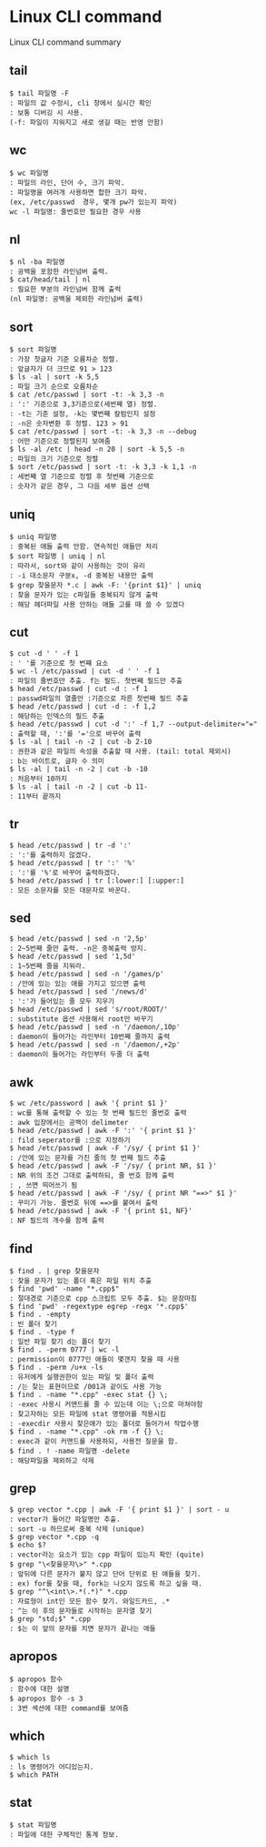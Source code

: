 # Linux CLI command

Linux CLI command summary  

## tail

    $ tail 파일명 -F  
    : 파일의 값 수정시, cli 창에서 실시간 확인  
    : 보통 디버깅 시 사용.  
    (-f: 파일이 지워지고 새로 생길 때는 반영 안함)  

## wc

    $ wc 파일명 
    : 파일의 라인, 단어 수, 크기 파악. 
    : 파일명을 여러개 사용하면 합한 크기 파악. 
    (ex, /etc/passwd  경우, 몇개 pw가 있는지 파악) 
    wc -l 파일명: 줄번호만 필요한 경우 사용   

## nl

    $ nl -ba 파일명 
    : 공백을 포함한 라인넘버 출력. 
    $ cat/head/tail | nl 
    : 필요한 부분의 라인넘버 함께 출력 
    (nl 파일명: 공백을 제외한 라인넘버 출력)  

## sort

    $ sort 파일명 
    : 가장 첫글자 기준 오름차순 정렬. 
    : 앞글자가 더 크므로 91 > 123 
    $ ls -al | sort -k 5,5 
    : 파일 크기 순으로 오름차순 
    $ cat /etc/passwd | sort -t: -k 3,3 -n 
    : ':' 기준으로 3,3기준으로(세번째 열) 정렬. 
    : -t는 기준 설정, -k는 몇번째 칼럼인지 설정 
    : -n은 숫자변환 후 정렬. 123 > 91 
    $ cat /etc/passwd | sort -t: -k 3,3 -n --debug 
    : 어떤 기준으로 정렬된지 보여줌 
    $ ls -al /etc | head -n 20 | sort -k 5,5 -n 
    : 파일의 크기 기준으로 정렬 
    $ sort /etc/passwd | sort -t: -k 3,3 -k 1,1 -n 
    : 세번째 열 기준으로 정렬 후 첫번째 기준으로 
    : 숫자가 같은 경우, 그 다음 세부 옵션 선택 

## uniq

    $ uniq 파일명 
    : 중복된 애들 출력 안함. 연속적인 애들만 처리 
    $ sort 파일명 | uniq | nl
    : 따라서, sort와 같이 사용하는 것이 유리
    : -i 대소문자 구분x, -d 중복된 내용만 출력
    $ grep 찾을문자 *.c | awk -F: '{print $1}' | uniq
    : 찾을 문자가 있는 c파일들 중복되지 않게 출력
    : 해당 헤더파일 사용 안하는 애들 고를 때 쓸 수 있겠다

## cut

    $ cut -d ' ' -f 1
    : ' '를 기준으로 첫 번쨰 요소
    $ wc -l /etc/passwd | cut -d ' ' -f 1
    : 파일의 줄번호만 추출. f는 필드. 첫번째 필드만 추출
    $ head /etc/passwd | cut -d : -f 1
    : passwd파일의 열줄만 :기준으로 자른 첫번째 필드 추출
    $ head /etc/passwd | cut -d : -f 1,2
    : 해당하는 인덱스의 필드 추출
    $ head /etc/passwd | cut -d ':' -f 1,7 --output-delimiter="="
    : 출력할 때, ':'를 '='으로 바꾸어 출력
    $ ls -al | tail -n -2 | cut -b 2-10
    : 권한과 같은 파일의 속성을 추출할 때 사용. (tail: total 제외시)
    : b는 바이트로, 글자 수 의미
    $ ls -al | tail -n -2 | cut -b -10 
    : 처음부터 10까지
    $ ls -al | tail -n -2 | cut -b 11-
    : 11부터 끝까지

## tr

    $ head /etc/passwd | tr -d ':'
    : ':'를 출력하지 않겠다.
    $ head /etc/passwd | tr ':' '%'
    : ':'를 '%'로 바꾸어 출력하겠다.
    $ head /etc/passwd | tr [:lower:] [:upper:]
    : 모든 소문자를 모든 대문자로 바꾼다.

## sed

    $ head /etc/passwd | sed -n '2,5p'
    : 2~5번째 줄만 출력. -n은 중복출력 방지.
    $ head /etc/passwd | sed '1,5d'
    : 1~5번째 줄을 지워라. 
    $ head /etc/passwd | sed -n '/games/p'
    : /안에 있는 있는 애를 가지고 있으면 출력
    $ head /etc/passwd | sed '/news/d'
    : ':'가 들어있는 줄 모두 지우기
    $ head /etc/passwd | sed 's/root/ROOT/'
    : substitute 옵션 사용해서 root만 바꾸기
    $ head /etc/passwd | sed -n '/daemon/,10p'
    : daemon이 들어가는 라인부터 10번째 줄까지 출력
    $ head /etc/passwd | sed -n '/daemon/,+2p'
    : daemon이 들어가는 라인부터 두줄 더 출력

## awk

    $ wc /etc/password | awk '{ print $1 }'
    : wc를 통해 출력할 수 있는 첫 번째 필드인 줄번호 출력
    : awk 입장에서는 공백이 delimeter
    $ head /etc/passwd | awk -F ':' '{ print $1 }'
    : fild seperator를 :으로 지정하기
    $ head /etc/passwd | awk -F '/sy/ { print $1 }'
    : /안에 있는 문자를 가진 줄의 첫 번째 필드 추출
    $ head /etc/passwd | awk -F '/sy/ { print NR, $1 }'
    : NR 위의 조건 그대로 출력하되, 줄 번호 함께 출력
    : , 쓰면 띄어쓰기 됨
    $ head /etc/passwd | awk -F '/sy/ { print NR "==>" $1 }'
    : 꾸미기 가능. 줄번호 뒤에 ==>를 붙여서 출력
    $ head /etc/passwd | awk -F '{ print $1, NF}'
    : NF 필드의 개수를 함께 출력

## find

    $ find . | grep 찾을문자
    : 찾을 문자가 있는 폴더 혹은 파일 위치 추출
    $ find 'pwd' -name "*.cpp$"
    : 절대경로 기준으로 cpp 스크립트 모두 추출. $는 문장마침
    $ find 'pwd' -regextype egrep -regx '*.cpp$'
    $ find . -empty
    : 빈 폴더 찾기
    $ find . -type f
    : 일반 파일 찾기 d는 폴더 찾기
    $ find . -perm 0777 | wc -l
    : permission이 0777인 애들이 몇갠지 찾을 때 사용
    $ find . -perm /u+x -ls
    : 유저에게 실행권한이 있는 파일 및 폴더 출력
    : /는 찾는 표현이므로 /001과 같이도 사용 가능
    $ find . -name "*.cpp" -exec stat {} \;
    : -exec 사용시 커맨드를 줄 수 있는데 이는 \;으로 마쳐야함
    : 찾고자하는 모든 파일에 stat 명령어를 적용시킴
    : -execdir 사용시 찾은애가 있는 폴더로 들어가서 작업수행
    $ find . -name "*.cpp" -ok rm -f {} \;
    : exec과 같이 커맨드를 사용하되, 사용전 질문을 함.
    $ find . ! -name 파일명 -delete
    : 해당파일을 제외하고 삭제

## grep

    $ grep vector *.cpp | awk -F '{ print $1 }' | sort - u
    : vector가 들어간 파일명만 추출.
    : sort -u 하므로써 중복 삭제 (unique)
    $ grep vector *.cpp -q
    $ echo $?
    : vector라는 요소가 있는 cpp 파일이 있는지 확인 (quite)
    $ grep "\<찾을문자\>" *.cpp
    : 앞뒤에 다른 문자가 붙지 않고 단어 단위로 된 애들을 찾기.
    : ex) for를 찾을 때, fork는 나오지 않도록 하고 싶을 때.
    $ grep "^\<int\>.*(.*)" *.cpp
    : 자료형이 int인 모든 함수 찾기. 와일드카드, .*
    : ^는 이 후의 문자들로 시작하는 문자열 찾기
    $ grep "std;$" *.cpp
    : $는 이 앞의 문자를 치면 문자가 끝나는 애들

## apropos

    $ apropos 함수
    : 함수에 대한 설명
    $ apropos 함수 -s 3
    : 3번 섹션에 대한 command를 보여줌

## which

    $ which ls
    : ls 명령어가 어디있는지.
    $ which PATH  

## stat

    $ stat 파일명
    : 파일에 대한 구체적인 통계 정보. 